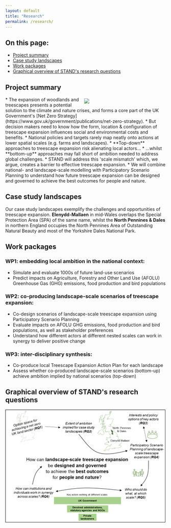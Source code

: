 ```yaml
---
layout: default
title: "Research"
permalink: /research/
---
```

## On this page:
* [Project summary](https://stand-treescapes.github.io/research/#project-summary)
* [Case study landscapes](https://stand-treescapes.github.io/research/#case-study-landscapes)
* [Work packages](https://stand-treescapes.github.io/research/#work-packages)
* [Graphical overview of STAND's research questions](https://stand-treescapes.github.io/research/#graphical-overview-of-stands-research-questions)

## Project summary
<img src="/assets/img/multiscale.png" style="margin:5px 5px 5px 5px" width="50%" align="right"> 
* The expansion of woodlands and treescapes presents a potential solution to the climate and nature crises, and forms a core part of the UK Government's [Net Zero Strategy](https://www.gov.uk/government/publications/net-zero-strategy).
* But decision makers need to know how the form, location & configuration of treescape expansion influences social and environmental costs and benefits.
* National policies and targets rarely map neatly onto actions at lower spatial scales (e.g. farms and landscapes). 
* **Top-down** approaches to treescape expansion risk alienating local actors…
* …whilst **bottom-up** approaches may fall short of ambition needed to address global challenges.
* STAND will address this 'scale mismatch' which, we argue, creates a barrier to effective treescape expansion. 
* We will combine national- and landscape-scale modelling with Participatory Scenario Planning to understand how future treescape expansion can be designed and governed to achieve the best outcomes for people and nature.

## Case study landscapes
Our case study landscapes exemplify the challenges and opportunities of treescape expansion. **Elenydd-Mallaen** in mid-Wales overlaps the Special Protection Area (SPA) of the same name, whilst the **North Pennines & Dales** in northern England occupies the North Pennines Area of Outstanding Natural Beauty and most of the Yorkshire Dales National Park.
<!-- <iframe src="https://www.google.com/maps/d/embed?mid=1jILuRUoChf3YnvONCV_1T3YCTJKuI_o&ehbc=2E312F" height="480" width="100%"></iframe> -->

## Work packages
### WP1: embedding local ambition in the national context:
* Simulate and evaluate 1000s of future land-use scenarios
* Predict impacts on Agriculture, Forestry and Other Land Use (AFOLU) Greenhouse Gas (GHG) emissions, food production and bird populations

### WP2: co-producing landscape-scale scenarios of treescape expansion:
* Co-design scenarios of landscape-scale treescape expansion using Participatory Scenario Planning 
* Evaluate impacts on AFOLU GHG emissions, food production and bird populations, as well as stakeholder preferences
* Understand how different actors at different nested scales can work in synergy to deliver positive change

### WP3: inter-disciplinary synthesis:
* Co-produce local Treescape Expansion Action Plan for each landscape
* Assess whether co-produced landscape-scale scenarios (bottom-up) achieve ambition implied by national scenarios (top-down)

## Graphical overview of STAND's research questions
<img src="/assets/img/STAND-diagram.png" width=1000>
